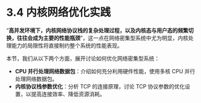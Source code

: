 # 3.4 内核网络优化实践

“**高并发环境下，内核网络协议栈的复杂处理过程，以及内核态与用户态的频繁切换，往往会成为主要的性能瓶颈**”，这一点在网络密集型系统中尤为明显，内核处理能力的局限性将直接制约整个系统的性能表现。

本节，我们从以下两个方面，展开讨论如何优化网络密集型系统：

- **CPU 并行处理网络数据包**：介绍如何充分利用硬件性能，使用多核 CPU 并行处理网络数据包。
- **内核协议栈参数优化**：分析 TCP 的连接原理，讨论 TCP 协议参数的优化设置，以提高连接效率、降低资源消耗。
